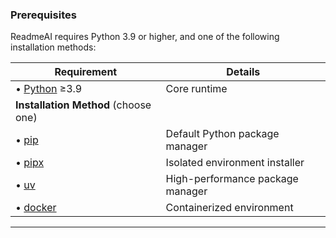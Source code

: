 ### Prerequisites

ReadmeAI requires Python 3.9 or higher, and one of the following installation methods:

| Requirement                          | Details                          |
|--------------------------------------|----------------------------------|
| • [Python][python-link] ≥3.9         | Core runtime                     |
| **Installation Method** (choose one) |                                  |
| • [pip][pip-link]                    | Default Python package manager   |
| • [pipx][pipx-link]                  | Isolated environment installer   |
| • [uv][uv-link]                      | High-performance package manager |
| • [docker][docker-link]              | Containerized environment        |

---

<!-- REFERENCE LINKS -->
[docker-link]: https://hub.docker.com/r/zeroxeli/readme-ai
[pip-link]: https://pip.pypa.io/en/stable/
[pipx-link]: https://pipx.pypa.io/stable/
[python-link]: https://www.python.org/
[uv-link]: https://docs.astral.sh/uv/
